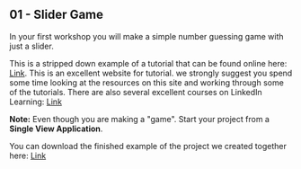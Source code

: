 ## 01 - Slider Game

In your first workshop you will make a simple number guessing game with just a slider.

This is a stripped down example of a tutorial that can be found online here: [Link](https://www.raywenderlich.com/5993-your-first-ios-and-uikit-app). This is an excellent website for tutorial. we strongly suggest you spend some time looking at the resources on this site and working through some of the tutorials. There are also several excellent courses on LinkedIn Learning: [Link](https://www.linkedin.com/learning/swift-5-essential-training/)

**Note:** Even though you are making a "game". Start your project from a **Single View Application**. 

You can download the finished example of the project we created together here: [Link](https://github.com/KyleGoslan/Digital-Media-Design/tree/master/CompletedDemos) 
